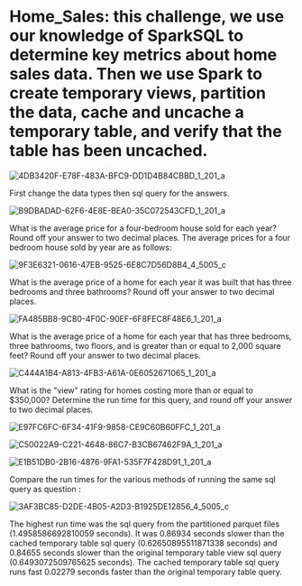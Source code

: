 # Home_Sales: this challenge, we use our knowledge of SparkSQL to determine key metrics about home sales data. Then we use Spark to create temporary views, partition the data, cache and uncache a temporary table, and verify that the table has been uncached.
![4DB3420F-E78F-483A-BFC9-DD1D4B84CBBD_1_201_a](https://github.com/MarutiBiswas/Home_Sales.ipynb/assets/147889069/b4b77c71-6f89-4163-9b89-cd1f3ae3bd30)

First change the data types then sql query for the answers.

![B9DBADAD-62F6-4E8E-BEA0-35C072543CFD_1_201_a](https://github.com/MarutiBiswas/Home_Sales.ipynb/assets/147889069/70c378be-9a13-4d1c-ba88-89949a957fc1)

What is the average price for a four-bedroom house sold for each year? Round off your answer to two decimal places. The average prices for a four bedroom house sold by year are as follows:

![9F3E6321-0616-47EB-9525-6E8C7D56D8B4_4_5005_c](https://github.com/MarutiBiswas/Home_Sales.ipynb/assets/147889069/e13dcd17-c0b6-45c8-bb9d-ec869b8a6797)

What is the average price of a home for each year it was built that has three bedrooms and three bathrooms? Round off your answer to two decimal places.

![FA485BB8-9C80-4F0C-90EF-6F8FEC8F48E6_1_201_a](https://github.com/MarutiBiswas/Home_Sales.ipynb/assets/147889069/ec4b8704-6212-4352-b410-ca07e42534fd)

What is the average price of a home for each year that has three bedrooms, three bathrooms, two floors, and is greater than or equal to 2,000 square feet? Round off your answer to two decimal places.

![C444A1B4-A813-4FB3-A61A-0E6052671065_1_201_a](https://github.com/MarutiBiswas/Home_Sales.ipynb/assets/147889069/0aa8d36c-a466-4afa-aae2-7fdd8d2b543b)

What is the "view" rating for homes costing more than or equal to $350,000? Determine the run time for this query, and round off your answer to two decimal places.

![E97FC6FC-6F34-41F9-9858-CE9C60B60FFC_1_201_a](https://github.com/MarutiBiswas/Home_Sales.ipynb/assets/147889069/8a339820-860b-4929-8fff-0c3b6d163402)

![C50022A9-C221-4648-86C7-B3CB67462F9A_1_201_a](https://github.com/MarutiBiswas/Home_Sales.ipynb/assets/147889069/7a267047-e794-449e-b1bd-618f80dd761b)

![E1B51DB0-2B16-4876-9FA1-535F7F428D91_1_201_a](https://github.com/MarutiBiswas/Home_Sales.ipynb/assets/147889069/23423451-0d3d-4816-a73a-a027ac25fdbc)

Compare the run times for the various methods of running the same sql query as question :

![3AF3BC85-D2DE-4B05-A2D3-B1925DE12856_4_5005_c](https://github.com/MarutiBiswas/Home_Sales.ipynb/assets/147889069/0323e218-04fa-43a3-9483-c7eedfae43dc)


The highest run time was the sql query from the partitioned parquet files (1.4958586692810059 seconds). It was 0.86934 seconds slower than the cached temporary table sql query (0.62650895511871338 seconds) and 0.84655 seconds slower than the original temporary table view sql query (0.6493072509765625 seconds). The cached temporary table sql query runs fast 0.02279 seconds faster than the original temporary table query.


